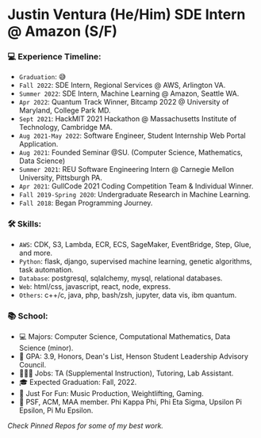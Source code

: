 # Justin Ventura (He/Him) SDE Intern @ Amazon (S/F)

### 💻 Experience Timeline:
- `Graduation`: 😅
- `Fall 2022`: SDE Intern, Regional Services @ AWS, Arlington VA.
- `Summer 2022`: SDE Intern, Machine Learning @ Amazon, Seattle WA.
- `Apr 2022`: Quantum Track Winner, Bitcamp 2022 @ University of Maryland, College Park MD.
- `Sept 2021`: HackMIT 2021 Hackathon @ Massachusetts Institute of Technology, Cambridge MA.
- `Aug 2021-May 2022`: Software Engineer, Student Internship Web Portal Application.
- `Aug 2021`: Founded Seminar @SU. (Computer Science, Mathematics, Data Science)
- `Summer 2021`: REU Software Engineering Intern @ Carnegie Mellon University, Pittsburgh PA.
- `Apr 2021`: GullCode 2021 Coding Competition Team & Individual Winner.
- `Fall 2019-Spring 2020`: Undergraduate Research in Machine Learning.
- `Fall 2018`: Began Programming Journey.

### 🛠 Skills:
- `AWS`: CDK, S3, Lambda, ECR, ECS, SageMaker, EventBridge, Step, Glue, and more.
- `Python`: flask, django, supervised machine learning, genetic algorithms, task automation.
- `Database`: postgresql, sqlalchemy, mysql, relational databases.
- `Web`: html/css, javascript, react, node, express.
- `Others`: c++/c, java, php, bash/zsh, jupyter, data vis, ibm quantum.

### 📚 School:

- 💻 Majors: Computer Science, Computational Mathematics, Data Science (minor).
- 🧠 GPA: 3.9, Honors, Dean's List, Henson Student Leadership Advisory Council.
- 👨🏻‍💻 Jobs: TA (Supplemental Instruction), Tutoring, Lab Assistant.
- 🎓 Expected Graduation: Fall, 2022.
- 🤩 Just For Fun: Music Production, Weightlifting, Gaming.
- 🎩 PSF, ACM, MAA member.  Phi Kappa Phi, Phi Eta Sigma, Upsilon Pi Epsilon, Pi Mu Epsilon.

*Check Pinned Repos for some of my best work.*

